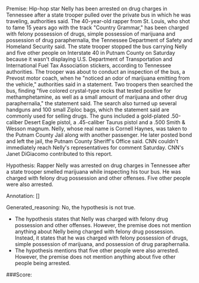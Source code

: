 
Premise:
Hip-hop star Nelly has been arrested on drug charges in Tennessee after a state trooper pulled over the private bus in which he was traveling, authorities said. The 40-year-old rapper from St. Louis, who shot to fame 15 years ago with the track "Country Grammar," has been charged with felony possession of drugs, simple possession of marijuana and possession of drug paraphernalia, the Tennessee Department of Safety and Homeland Security said. The state trooper stopped the bus carrying Nelly and five other people on Interstate 40 in Putnam County on Saturday because it wasn't displaying U.S. Department of Transportation and International Fuel Tax Association stickers, according to Tennessee authorities. The trooper was about to conduct an inspection of the bus, a Prevost motor coach, when he "noticed an odor of marijuana emitting from the vehicle," authorities said in a statement. Two troopers then searched the bus, finding "five colored crystal-type rocks that tested positive for methamphetamine, as well as a small amount of marijuana and other drug paraphernalia," the statement said. The search also turned up several handguns and 100 small Ziploc bags, which the statement said are commonly used for selling drugs. The guns included a gold-plated .50-caliber Desert Eagle pistol, a .45-caliber Taurus pistol and a .500 Smith & Wesson magnum. Nelly, whose real name is Cornell Haynes, was taken to the Putnam County Jail along with another passenger. He later posted bond and left the jail, the Putnam County Sheriff's Office said. CNN couldn't immediately reach Nelly's representatives for comment Saturday. CNN's Janet DiGiacomo contributed to this report.


Hypothesis:
Rapper Nelly was arrested on drug charges in Tennessee after a state trooper smelled marijuana while inspecting his tour bus. He was charged with felony drug possession and other offenses. Five other people were also arrested.

Annotation:
[]

Generated_reasoning:
No, the hypothesis is not true. 
- The hypothesis states that Nelly was charged with felony drug possession and other offenses. However, the premise does not mention anything about Nelly being charged with felony drug possession. Instead, it states that he was charged with felony possession of drugs, simple possession of marijuana, and possession of drug paraphernalia. 
- The hypothesis mentions that five other people were also arrested. However, the premise does not mention anything about five other people being arrested.

###Score:
